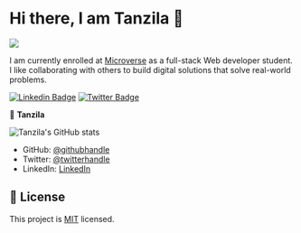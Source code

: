 # Hi there, I am Tanzila 👋  
     
![](https://img.shields.io/badge/Microverse-blueviolet)      

I am currently enrolled at [Microverse](https://www.microverse.org/?grsf=knrm9p) as a full-stack Web developer student.<br>
I like collaborating with others to build digital solutions that solve real-world problems.

[![Linkedin Badge](https://img.shields.io/badge/-Tanzila%20Abedin-blue?style=flat-square&logo=Linkedin&logoColor=white&link=https://www.linkedin.com/in/tanzila-abedin-331440b2/)](https://www.linkedin.com/in/tanzila-abedin-331440b2/)
[![Twitter Badge](https://img.shields.io/badge/-@TanzilaAbedin_-1ca0f1?style=flat-square&labelColor=1ca0f1&logo=twitter&logoColor=white&link=https://twitter.com/TanzilaAbedin)](https://twitter.com/TanzilaAbedin)


👤 **Tanzila**

![Tanzila's GitHub stats](https://github-readme-stats.vercel.app/api?username=tanzila-abedin&count_private=true&theme=dark&show_icons=true)

- GitHub: [@githubhandle](https://github.com/tanzila-abedin)
- Twitter: [@twitterhandle](https://twitter.com/TanzilaAbedin)
- LinkedIn: [LinkedIn](https://www.linkedin.com/in/tanzila-abedin-331440b2/)



## 📝 License

This project is [MIT](LICENSE) licensed.
